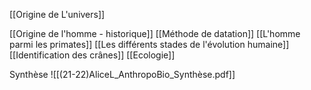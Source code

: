[[Origine de L'univers]]

[[Origine de l'homme - historique]]
[[Méthode de datation]]
[[L'homme parmi les primates]]
[[Les différents stades de l'évolution humaine]]
[[Identification des crânes]]
[[Ecologie]]


Synthèse
![[(21-22)AliceL_AnthropoBio_Synthèse.pdf]]